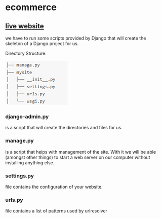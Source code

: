 # ecommerce

## [live website](https://jumpkart.herokuapp.com/startpage/)

we have to run some scripts provided by Django that will create the skeleton of a Django project for us.

Directory Structure:

![alt text](https://github.com/Dheeraj-1999/ecommerce/blob/master/screenshots/1.PNG)

### django-admin.py 
is a script that will create the directories and files for us.


### manage.py 
is a script that helps with management of the site. 
With it we will be able (amongst other things) to start a web server on our computer without installing anything else.

### settings.py
file contains the configuration of your website.

### urls.py 
file contains a list of patterns used by urlresolver
